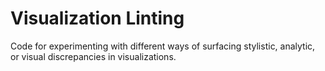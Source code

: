 # Visualization Linting

Code for experimenting with different ways of surfacing stylistic, analytic, or visual discrepancies in visualizations.